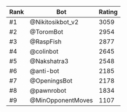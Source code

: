 Rank|Bot|Rating
---|---|---
#1|@Nikitosikbot_v2|3059
#2|@ToromBot|2954
#3|@RaspFish|2877
#4|@colinbot|2645
#5|@Nakshatra3|2548
#6|@anti-bot|2185
#7|@OpeningsBot|2178
#8|@pawnrobot|1834
#9|@MinOpponentMoves|1107

